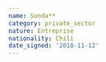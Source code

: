 ```yaml
---
name: Sonda**
category: private_sector
nature: Entreprise
nationality: Chili
date_signed: '2018-11-12'
---
```

    